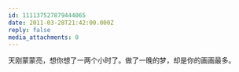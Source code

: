 ```yaml
---
id: 111137527879444065
date: 2011-03-28T21:42:00.000Z
reply: false
media_attachments: 0
---
```


天刚蒙蒙亮，想你想了一两个小时了。做了一晚的梦，却是你的画画最多。 ​​​​

